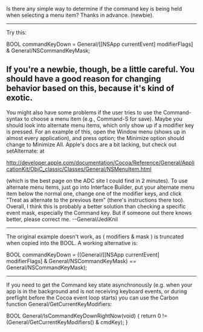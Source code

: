 

Is there any simple way to determine if the command key is being held when selecting a menu item?  Thanks in advance.  (newbie).

----

Try this:

    
BOOL commandKeyDown = General/[[NSApp currentEvent] modifierFlags] & General/NSCommandKeyMask;


If you're a newbie, though, be a little careful.  You should have a good reason for changing behavior based on this, because it's kind of exotic.
----
You might also have some problems if the user tries to use the Command-<key> syntax to choose a menu item (e.g., Command-S for save). Maybe you should look into alternate menu items, which only show up if a modifier key is pressed. For an example of this, open the Window menu (shows up in almost every application), and press option; the Minimize option should change to Minimize All. Apple's docs are a bit lacking, but check out     setAlternate: at

http://developer.apple.com/documentation/Cocoa/Reference/General/ApplicationKit/ObjC_classic/Classes/General/NSMenuItem.html

(which is the best page on the ADC site I could find in 2 minutes). To use alternate menu items, just go into Interface Builder, put your alternate menu item below the normal one, change one of the modifier keys, and click "Treat as alternate to the previous item" (there's instructions there too). Overall, I think this is probably a better solution than checking a specific event mask, especially the Command key. But if someone out there knows better, please correct me. --General/JediKnil

----
The original example doesn't work, as ( modifiers & mask ) is truncated when copied into the BOOL.
A working alternative is:

    
BOOL commandKeyDown = ((General/[[NSApp currentEvent] modifierFlags] & General/NSCommandKeyMask) == General/NSCommandKeyMask);


----

If you need to get the Command key state asynchronously (e.g. when your app is in the background and is not receiving keyboard events, or during preflight before the Cocoa event loop starts) you can use the Carbon function General/GetCurrentKeyModifiers:

    
BOOL General/IsCommandKeyDownRightNow(void) {
	return 0 != (General/GetCurrentKeyModifiers() & cmdKey);
}
